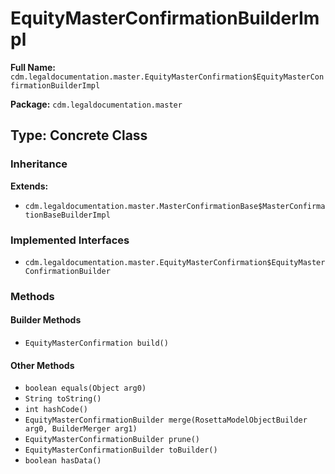 # EquityMasterConfirmationBuilderImpl

**Full Name:** `cdm.legaldocumentation.master.EquityMasterConfirmation$EquityMasterConfirmationBuilderImpl`

**Package:** `cdm.legaldocumentation.master`

## Type: Concrete Class

### Inheritance

**Extends:**
- `cdm.legaldocumentation.master.MasterConfirmationBase$MasterConfirmationBaseBuilderImpl`

### Implemented Interfaces

- `cdm.legaldocumentation.master.EquityMasterConfirmation$EquityMasterConfirmationBuilder`

### Methods

#### Builder Methods

- `EquityMasterConfirmation build()`

#### Other Methods

- `boolean equals(Object arg0)`
- `String toString()`
- `int hashCode()`
- `EquityMasterConfirmationBuilder merge(RosettaModelObjectBuilder arg0, BuilderMerger arg1)`
- `EquityMasterConfirmationBuilder prune()`
- `EquityMasterConfirmationBuilder toBuilder()`
- `boolean hasData()`

